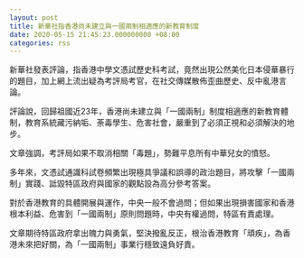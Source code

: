 ```yaml
---
layout: post
title: 新華社指香港尚未建立與一國兩制相適應的新教育制度
date: 2020-05-15 21:45:23.000000000 +08:00
categories: rss
---
```


新華社發表評論，指香港中學文憑試歷史科考試，竟然出現公然美化日本侵華暴行的題目，加上網上流出疑為考評局考官，在社交傳媒散佈歪曲歷史、反中亂港言論。

評論說，回歸祖國近23年，香港尚未建立與「一國兩制」制度相適應的新教育體制，教育系統藏污納垢、荼毒學生、危害社會，嚴重到了必須正視和必須解決的地步。

文章強調，考評局如果不取消相關「毒題」，勢難平息所有中華兒女的憤怒。

多年來，文憑試通識科試卷頻繁出現極具爭議和誤導的政治題目，將攻擊「一國兩制」實踐、詆毀特區政府與國家的觀點設為高分參考答案。

對於香港教育的具體開展與運作，中央一般不會過問；但如果出現損害國家和香港根本利益、危害到「一國兩制」原則問題時，中央有權過問，特區有責處理。

文章期待特區政府拿出魄力與勇氣，堅決撥亂反正，根治香港教育「頑疾」，為香港未來把好關，為「一國兩制」事業行穩致遠負好責。
